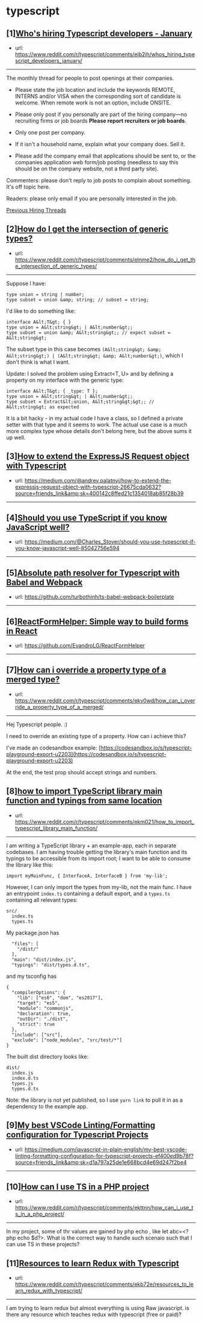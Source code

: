 # typescript
## [1][Who's hiring Typescript developers - January](https://www.reddit.com/r/typescript/comments/eib2jh/whos_hiring_typescript_developers_january/)
- url: https://www.reddit.com/r/typescript/comments/eib2jh/whos_hiring_typescript_developers_january/
---
The monthly thread for people to post openings at their companies.

* Please state the job location and include the keywords REMOTE, INTERNS and/or VISA when the corresponding sort of candidate is welcome. When remote work is not an option, include ONSITE.

* Please only post if you personally are part of the hiring company—no recruiting firms or job boards **Please report recruiters or job boards**. 

* Only one post per company. 

* If it isn't a household name, explain what your company does. Sell it.

* Please add the company email that applications should be sent to, or the companies application web form/job posting (needless to say this should be on the company website, not a third party site).


Commenters: please don't reply to job posts to complain about something. It's off topic here.

Readers: please only email if you are personally interested in the job. 

[Previous Hiring Threads](https://www.reddit.com/r/typescript/search?sort=new&amp;restrict_sr=on&amp;q=flair%3AMonthly%2BHiring%2BThread)
## [2][How do I get the intersection of generic types?](https://www.reddit.com/r/typescript/comments/elnme2/how_do_i_get_the_intersection_of_generic_types/)
- url: https://www.reddit.com/r/typescript/comments/elnme2/how_do_i_get_the_intersection_of_generic_types/
---
Suppose I have:

    type union = string | number;
    type subset = union &amp; string; // subset = string;

I'd like to do something like:

    interface A&lt;T&gt; { }
    type union = A&lt;string&gt; | A&lt;number&gt;;
    type subset = union &amp; A&lt;string&gt;; // expect subset = A&lt;string&gt;

The subset type in this case becomes `(A&lt;string&gt; &amp; A&lt;string&gt;) | (A&lt;string&gt; &amp; A&lt;number&gt;)`, which I don't think is what I want.

Update: I solved the problem using Extract&lt;T, U&gt; and by defining a property on my interface with the generic type:

    interface A&lt;T&gt; { _type: T };
    type union = A&lt;string&gt; | A&lt;number&gt;;
    type subset = Extract&lt;union, A&lt;string&gt;&gt;; // A&lt;string&gt; as expected

It is a bit hacky - in my actual code I have a class, so I defined a private setter with that type and it seems to work. The actual use case is a much more complex type whose details don't belong here, but the above sums it up well.
## [3][How to extend the ExpressJS Request object with Typescript](https://www.reddit.com/r/typescript/comments/elqazk/how_to_extend_the_expressjs_request_object_with/)
- url: https://medium.com/@andrey.palatnyi/how-to-extend-the-expressjs-request-object-with-typescript-26675cda0632?source=friends_link&amp;sk=400142c8ffed21c1354018ab85f28b39
---

## [4][Should you use TypeScript if you know JavaScript well?](https://www.reddit.com/r/typescript/comments/eljud4/should_you_use_typescript_if_you_know_javascript/)
- url: https://medium.com/@Charles_Stover/should-you-use-typescript-if-you-know-javascript-well-85042756e594
---

## [5][Absolute path resolver for Typescript with Babel and Webpack](https://www.reddit.com/r/typescript/comments/ekxkoc/absolute_path_resolver_for_typescript_with_babel/)
- url: https://github.com/turbothinh/ts-babel-webpack-boilerplate
---

## [6][ReactFormHelper: Simple way to build forms in React](https://www.reddit.com/r/typescript/comments/el9zqo/reactformhelper_simple_way_to_build_forms_in_react/)
- url: https://github.com/EvandroLG/ReactFormHelper
---

## [7][How can i override a property type of a merged type?](https://www.reddit.com/r/typescript/comments/ekv0wd/how_can_i_override_a_property_type_of_a_merged/)
- url: https://www.reddit.com/r/typescript/comments/ekv0wd/how_can_i_override_a_property_type_of_a_merged/
---
Hej Typescript people. :)

I need to override an existing type of a property. How can i achieve this?

I've made an codesandbox example: [https://codesandbox.io/s/typescript-playground-export-u2203](https://codesandbox.io/s/typescript-playground-export-u2203)

At the end, the test prop should accept strings and numbers.
## [8][how to import TypeScript library main function and typings from same location](https://www.reddit.com/r/typescript/comments/ekm021/how_to_import_typescript_library_main_function/)
- url: https://www.reddit.com/r/typescript/comments/ekm021/how_to_import_typescript_library_main_function/
---
I am writing a TypeScript library + an example-app, each in separate codebases. I am having trouble getting the library's main function and its typings to be accessible from its import root; I want to be able to consume the library like this:

    import myMainFunc, { InterfaceA, InterfaceB } from 'my-lib';

However, I can only import the types from my-lib, not the main func. I have an entrypoint `index.ts` containing a default export, and a `types.ts` containing all relevant types:

    src/
      index.ts
      types.ts

My package.json has

      "files": [
        "/dist/"
      ],
      "main": "dist/index.js",
      "typings": "dist/types.d.ts",

and my tsconfig has

    {
      "compilerOptions": {
        "lib": ["es6", "dom", "es2017"],
        "target": "es5",
        "module": "commonjs",
        "declaration": true,
        "outDir": "./dist",
        "strict": true
      },
      "include": ["src"],
      "exclude": ["node_modules", "src/test/*"]
    }

The built dist directory looks like:

    dist/
      index.js
      index.d.ts
      types.js
      types.d.ts

Note: the library is not yet published, so I use `yarn link` to pull it in as a dependency to the example app.
## [9][My best VSCode Linting/Formatting configuration for Typescript Projects](https://www.reddit.com/r/typescript/comments/eks5qx/my_best_vscode_lintingformatting_configuration/)
- url: https://medium.com/javascript-in-plain-english/my-best-vscode-linting-formatting-configuration-for-typescript-projects-ef400ed9b78f?source=friends_link&amp;sk=d1a797a25de1e668bcd4e69d247f2be4
---

## [10][How can I use TS in a PHP project](https://www.reddit.com/r/typescript/comments/ekttnn/how_can_i_use_ts_in_a_php_project/)
- url: https://www.reddit.com/r/typescript/comments/ekttnn/how_can_i_use_ts_in_a_php_project/
---
In my project, some of thr values are gained by php echo  , like let abc=&lt;?php echo $d?&gt;. What is the correct way to handle such scenaio such that I can use TS in these projects?
## [11][Resources to learn Redux with Typescript](https://www.reddit.com/r/typescript/comments/ekb72e/resources_to_learn_redux_with_typescript/)
- url: https://www.reddit.com/r/typescript/comments/ekb72e/resources_to_learn_redux_with_typescript/
---
I am trying to learn redux but almost everything is using Raw javascript. is there any resource which teaches redux with typescript (free or paid)?
